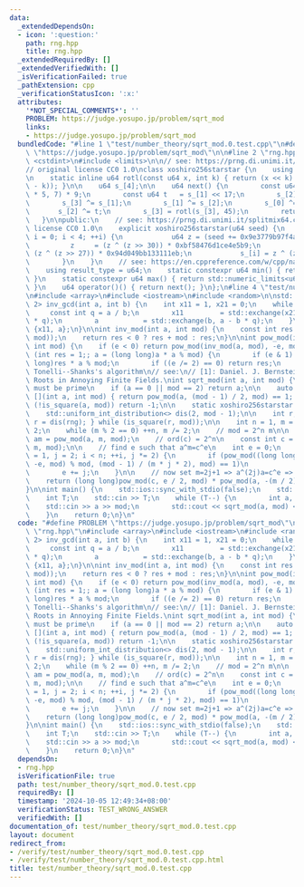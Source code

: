 ```yaml
---
data:
  _extendedDependsOn:
  - icon: ':question:'
    path: rng.hpp
    title: rng.hpp
  _extendedRequiredBy: []
  _extendedVerifiedWith: []
  _isVerificationFailed: true
  _pathExtension: cpp
  _verificationStatusIcon: ':x:'
  attributes:
    '*NOT_SPECIAL_COMMENTS*': ''
    PROBLEM: https://judge.yosupo.jp/problem/sqrt_mod
    links:
    - https://judge.yosupo.jp/problem/sqrt_mod
  bundledCode: "#line 1 \"test/number_theory/sqrt_mod.0.test.cpp\"\n#define PROBLEM\
    \ \"https://judge.yosupo.jp/problem/sqrt_mod\"\n\n#line 2 \"rng.hpp\"\n\n#include\
    \ <cstdint>\n#include <limits>\n\n// see: https://prng.di.unimi.it/xoshiro256starstar.c\n\
    // original license CC0 1.0\nclass xoshiro256starstar {\n    using u64 = std::uint64_t;\n\
    \n    static inline u64 rotl(const u64 x, int k) { return (x << k) | (x >> (64\
    \ - k)); }\n\n    u64 s_[4];\n\n    u64 next() {\n        const u64 res = rotl(s_[1]\
    \ * 5, 7) * 9;\n        const u64 t   = s_[1] << 17;\n        s_[2] ^= s_[0];\n\
    \        s_[3] ^= s_[1];\n        s_[1] ^= s_[2];\n        s_[0] ^= s_[3];\n \
    \       s_[2] ^= t;\n        s_[3] = rotl(s_[3], 45);\n        return res;\n \
    \   }\n\npublic:\n    // see: https://prng.di.unimi.it/splitmix64.c\n    // original\
    \ license CC0 1.0\n    explicit xoshiro256starstar(u64 seed) {\n        for (int\
    \ i = 0; i < 4; ++i) {\n            u64 z = (seed += 0x9e3779b97f4a7c15);\n  \
    \          z     = (z ^ (z >> 30)) * 0xbf58476d1ce4e5b9;\n            z     =\
    \ (z ^ (z >> 27)) * 0x94d049bb133111eb;\n            s_[i] = z ^ (z >> 31);\n\
    \        }\n    }\n    // see: https://en.cppreference.com/w/cpp/named_req/UniformRandomBitGenerator\n\
    \    using result_type = u64;\n    static constexpr u64 min() { return std::numeric_limits<u64>::min();\
    \ }\n    static constexpr u64 max() { return std::numeric_limits<u64>::max();\
    \ }\n    u64 operator()() { return next(); }\n};\n#line 4 \"test/number_theory/sqrt_mod.0.test.cpp\"\
    \n#include <array>\n#include <iostream>\n#include <random>\n\nstd::array<int,\
    \ 2> inv_gcd(int a, int b) {\n    int x11 = 1, x21 = 0;\n    while (b) {\n   \
    \     const int q = a / b;\n        x11         = std::exchange(x21, x11 - x21\
    \ * q);\n        a           = std::exchange(b, a - b * q);\n    }\n    return\
    \ {x11, a};\n}\n\nint inv_mod(int a, int mod) {\n    const int res = std::get<0>(inv_gcd(a,\
    \ mod));\n    return res < 0 ? res + mod : res;\n}\n\nint pow_mod(int a, int e,\
    \ int mod) {\n    if (e < 0) return pow_mod(inv_mod(a, mod), -e, mod);\n    for\
    \ (int res = 1;; a = (long long)a * a % mod) {\n        if (e & 1) res = (long\
    \ long)res * a % mod;\n        if ((e /= 2) == 0) return res;\n    }\n}\n\n//\
    \ Tonelli--Shanks's algorithm\n// see:\n// [1]: Daniel. J. Bernstein. Faster Square\
    \ Roots in Annoying Finite Fields.\nint sqrt_mod(int a, int mod) {\n    // mod\
    \ must be prime\n    if (a == 0 || mod == 2) return a;\n\n    auto is_square =\
    \ [](int a, int mod) { return pow_mod(a, (mod - 1) / 2, mod) == 1; };\n\n    if\
    \ (!is_square(a, mod)) return -1;\n\n    static xoshiro256starstar rng{std::random_device{}()};\n\
    \    std::uniform_int_distribution<> dis(2, mod - 1);\n\n    int r;\n    do {\
    \ r = dis(rng); } while (is_square(r, mod));\n\n    int n = 1, m = (mod - 1) /\
    \ 2;\n    while (m % 2 == 0) ++n, m /= 2;\n    // mod = 2^n m\n\n    const int\
    \ am = pow_mod(a, m, mod);\n    // ord(c) = 2^n\n    const int c = pow_mod(r,\
    \ m, mod);\n\n    // find e such that a^m=c^e\n    int e = 0;\n    for (int i\
    \ = 1, j = 2; i < n; ++i, j *= 2) {\n        if (pow_mod((long long)am * pow_mod(c,\
    \ -e, mod) % mod, (mod - 1) / (m * j * 2), mod) == 1)\n            continue;\n\
    \        e += j;\n    }\n\n    // now set m=2j+1 => a^(2j)a=c^e => a=c^ea^(-2j)\n\
    \    return (long long)pow_mod(c, e / 2, mod) * pow_mod(a, -(m / 2), mod) % mod;\n\
    }\n\nint main() {\n    std::ios::sync_with_stdio(false);\n    std::cin.tie(nullptr);\n\
    \    int T;\n    std::cin >> T;\n    while (T--) {\n        int a, mod;\n    \
    \    std::cin >> a >> mod;\n        std::cout << sqrt_mod(a, mod) << '\\n';\n\
    \    }\n    return 0;\n}\n"
  code: "#define PROBLEM \"https://judge.yosupo.jp/problem/sqrt_mod\"\n\n#include\
    \ \"rng.hpp\"\n#include <array>\n#include <iostream>\n#include <random>\n\nstd::array<int,\
    \ 2> inv_gcd(int a, int b) {\n    int x11 = 1, x21 = 0;\n    while (b) {\n   \
    \     const int q = a / b;\n        x11         = std::exchange(x21, x11 - x21\
    \ * q);\n        a           = std::exchange(b, a - b * q);\n    }\n    return\
    \ {x11, a};\n}\n\nint inv_mod(int a, int mod) {\n    const int res = std::get<0>(inv_gcd(a,\
    \ mod));\n    return res < 0 ? res + mod : res;\n}\n\nint pow_mod(int a, int e,\
    \ int mod) {\n    if (e < 0) return pow_mod(inv_mod(a, mod), -e, mod);\n    for\
    \ (int res = 1;; a = (long long)a * a % mod) {\n        if (e & 1) res = (long\
    \ long)res * a % mod;\n        if ((e /= 2) == 0) return res;\n    }\n}\n\n//\
    \ Tonelli--Shanks's algorithm\n// see:\n// [1]: Daniel. J. Bernstein. Faster Square\
    \ Roots in Annoying Finite Fields.\nint sqrt_mod(int a, int mod) {\n    // mod\
    \ must be prime\n    if (a == 0 || mod == 2) return a;\n\n    auto is_square =\
    \ [](int a, int mod) { return pow_mod(a, (mod - 1) / 2, mod) == 1; };\n\n    if\
    \ (!is_square(a, mod)) return -1;\n\n    static xoshiro256starstar rng{std::random_device{}()};\n\
    \    std::uniform_int_distribution<> dis(2, mod - 1);\n\n    int r;\n    do {\
    \ r = dis(rng); } while (is_square(r, mod));\n\n    int n = 1, m = (mod - 1) /\
    \ 2;\n    while (m % 2 == 0) ++n, m /= 2;\n    // mod = 2^n m\n\n    const int\
    \ am = pow_mod(a, m, mod);\n    // ord(c) = 2^n\n    const int c = pow_mod(r,\
    \ m, mod);\n\n    // find e such that a^m=c^e\n    int e = 0;\n    for (int i\
    \ = 1, j = 2; i < n; ++i, j *= 2) {\n        if (pow_mod((long long)am * pow_mod(c,\
    \ -e, mod) % mod, (mod - 1) / (m * j * 2), mod) == 1)\n            continue;\n\
    \        e += j;\n    }\n\n    // now set m=2j+1 => a^(2j)a=c^e => a=c^ea^(-2j)\n\
    \    return (long long)pow_mod(c, e / 2, mod) * pow_mod(a, -(m / 2), mod) % mod;\n\
    }\n\nint main() {\n    std::ios::sync_with_stdio(false);\n    std::cin.tie(nullptr);\n\
    \    int T;\n    std::cin >> T;\n    while (T--) {\n        int a, mod;\n    \
    \    std::cin >> a >> mod;\n        std::cout << sqrt_mod(a, mod) << '\\n';\n\
    \    }\n    return 0;\n}\n"
  dependsOn:
  - rng.hpp
  isVerificationFile: true
  path: test/number_theory/sqrt_mod.0.test.cpp
  requiredBy: []
  timestamp: '2024-10-05 12:49:34+08:00'
  verificationStatus: TEST_WRONG_ANSWER
  verifiedWith: []
documentation_of: test/number_theory/sqrt_mod.0.test.cpp
layout: document
redirect_from:
- /verify/test/number_theory/sqrt_mod.0.test.cpp
- /verify/test/number_theory/sqrt_mod.0.test.cpp.html
title: test/number_theory/sqrt_mod.0.test.cpp
---
```

